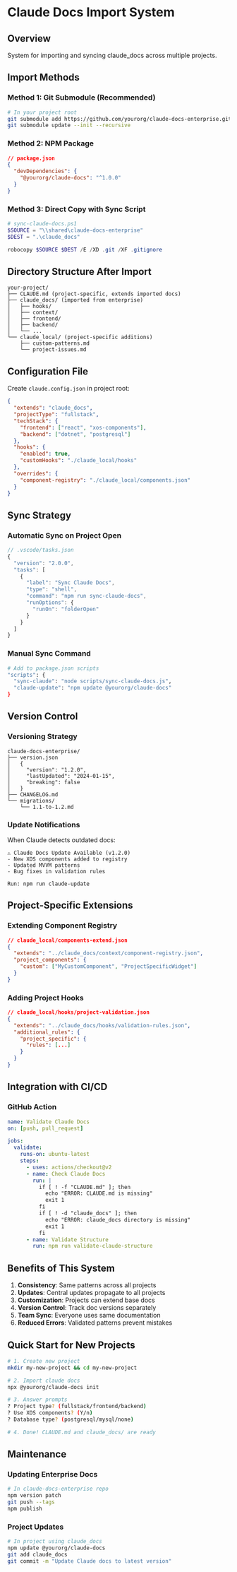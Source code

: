 # Claude Docs Import System

## Overview
System for importing and syncing claude_docs across multiple projects.

## Import Methods

### Method 1: Git Submodule (Recommended)
```bash
# In your project root
git submodule add https://github.com/yourorg/claude-docs-enterprise.git claude_docs
git submodule update --init --recursive
```

### Method 2: NPM Package
```json
// package.json
{
  "devDependencies": {
    "@yourorg/claude-docs": "^1.0.0"
  }
}
```

### Method 3: Direct Copy with Sync Script
```powershell
# sync-claude-docs.ps1
$SOURCE = "\\shared\claude-docs-enterprise"
$DEST = ".\claude_docs"

robocopy $SOURCE $DEST /E /XD .git /XF .gitignore
```

## Directory Structure After Import

```
your-project/
├── CLAUDE.md (project-specific, extends imported docs)
├── claude_docs/ (imported from enterprise)
│   ├── hooks/
│   ├── context/
│   ├── frontend/
│   ├── backend/
│   └── ...
└── claude_local/ (project-specific additions)
    ├── custom-patterns.md
    └── project-issues.md
```

## Configuration File

Create `claude.config.json` in project root:

```json
{
  "extends": "claude_docs",
  "projectType": "fullstack",
  "techStack": {
    "frontend": ["react", "xos-components"],
    "backend": ["dotnet", "postgresql"]
  },
  "hooks": {
    "enabled": true,
    "customHooks": "./claude_local/hooks"
  },
  "overrides": {
    "component-registry": "./claude_local/components.json"
  }
}
```

## Sync Strategy

### Automatic Sync on Project Open
```javascript
// .vscode/tasks.json
{
  "version": "2.0.0",
  "tasks": [
    {
      "label": "Sync Claude Docs",
      "type": "shell",
      "command": "npm run sync-claude-docs",
      "runOptions": {
        "runOn": "folderOpen"
      }
    }
  ]
}
```

### Manual Sync Command
```bash
# Add to package.json scripts
"scripts": {
  "sync-claude": "node scripts/sync-claude-docs.js",
  "claude-update": "npm update @yourorg/claude-docs"
}
```

## Version Control

### Versioning Strategy
```
claude-docs-enterprise/
├── version.json
│   {
│     "version": "1.2.0",
│     "lastUpdated": "2024-01-15",
│     "breaking": false
│   }
├── CHANGELOG.md
└── migrations/
    └── 1.1-to-1.2.md
```

### Update Notifications
When Claude detects outdated docs:
```
⚠️ Claude Docs Update Available (v1.2.0)
- New XOS components added to registry
- Updated MVVM patterns
- Bug fixes in validation rules

Run: npm run claude-update
```

## Project-Specific Extensions

### Extending Component Registry
```json
// claude_local/components-extend.json
{
  "extends": "../claude_docs/context/component-registry.json",
  "project_components": {
    "custom": ["MyCustomComponent", "ProjectSpecificWidget"]
  }
}
```

### Adding Project Hooks
```json
// claude_local/hooks/project-validation.json
{
  "extends": "../claude_docs/hooks/validation-rules.json",
  "additional_rules": {
    "project_specific": {
      "rules": [...]
    }
  }
}
```

## Integration with CI/CD

### GitHub Action
```yaml
name: Validate Claude Docs
on: [push, pull_request]

jobs:
  validate:
    runs-on: ubuntu-latest
    steps:
      - uses: actions/checkout@v2
      - name: Check Claude Docs
        run: |
          if [ ! -f "CLAUDE.md" ]; then
            echo "ERROR: CLAUDE.md is missing"
            exit 1
          fi
          if [ ! -d "claude_docs" ]; then
            echo "ERROR: claude_docs directory is missing"
            exit 1
          fi
      - name: Validate Structure
        run: npm run validate-claude-structure
```

## Benefits of This System

1. **Consistency**: Same patterns across all projects
2. **Updates**: Central updates propagate to all projects
3. **Customization**: Projects can extend base docs
4. **Version Control**: Track doc versions separately
5. **Team Sync**: Everyone uses same documentation
6. **Reduced Errors**: Validated patterns prevent mistakes

## Quick Start for New Projects

```bash
# 1. Create new project
mkdir my-new-project && cd my-new-project

# 2. Import claude docs
npx @yourorg/claude-docs init

# 3. Answer prompts
? Project type? (fullstack/frontend/backend)
? Use XOS components? (Y/n)
? Database type? (postgresql/mysql/none)

# 4. Done! CLAUDE.md and claude_docs/ are ready
```

## Maintenance

### Updating Enterprise Docs
```bash
# In claude-docs-enterprise repo
npm version patch
git push --tags
npm publish
```

### Project Updates
```bash
# In project using claude_docs
npm update @yourorg/claude-docs
git add claude_docs
git commit -m "Update Claude docs to latest version"
```
